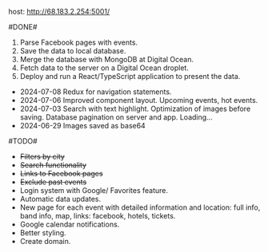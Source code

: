 host: http://68.183.2.254:5001/

#DONE#

1. Parse Facebook pages with events.
2. Save the data to local database.
3. Merge the database with MongoDB at Digital Ocean.
4. Fetch data to the server on a Digital Ocean droplet.
5. Deploy and run a React/TypeScript application to present the data.

- 2024-07-08
  Redux for navigation statements.
- 2024-07-06
  Improved component layout. Upcoming events, hot events.
- 2024-07-03
  Search with text highlight.
  Optimization of images before saving.
  Database pagination on server and app. Loading...
- 2024-06-29
  Images saved as base64

#TODO#

- ~~Filters by city~~
- ~~Search functionality~~
- ~~Links to Facebook pages~~
- ~~Exclude past events~~
- Login system with Google/ Favorites feature.
- Automatic data updates.
- New page for each event with detailed information and location: full info, band info, map, links: facebook, hotels, tickets.
- Google calendar notifications.
- Better styling.
- Create domain.
